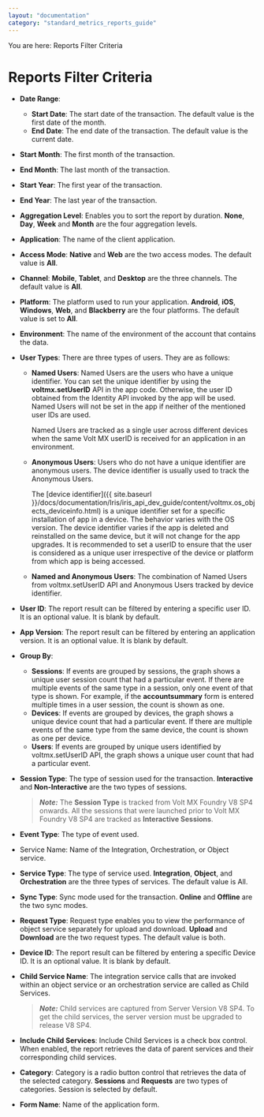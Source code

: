 ```yaml
---
layout: "documentation"
category: "standard_metrics_reports_guide"
---
```

                            

You are here: Reports Filter Criteria

Reports Filter Criteria
=======================

*   **Date Range**:
    *   **Start Date**: The start date of the transaction. The default value is the first date of the month.
    *   **End Date**: The end date of the transaction. The default value is the current date.
*   **Start Month**: The first month of the transaction.
*   **End Month**: The last month of the transaction.
*   **Start Year**: The first year of the transaction.
*   **End Year**: The last year of the transaction.
*   **Aggregation Level**: Enables you to sort the report by duration. **None**, **Day**, **Week** and **Month** are the four aggregation levels.  
    
*   **Application**: The name of the client application.
*   **Access Mode**: **Native** and **Web** are the two access modes. The default value is **All**.
*   **Channel**: **Mobile**, **Tablet**, and **Desktop** are the three channels. The default value is **All**.
*   **Platform**: The platform used to run your application. **Android**, **iOS**, **Windows**, **Web**, and **Blackberry** are the four platforms. The default value is set to **All**.
*   **Environment**: The name of the environment of the account that contains the data.
*   **User Types**: There are three types of users. They are as follows:
    *   **Named Users**: Named Users are the users who have a unique identifier. You can set the unique identifier by using the **voltmx.setUserID** API in the app code. Otherwise, the user ID obtained from the Identity API invoked by the app will be used. Named Users will not be set in the app if neither of the mentioned user IDs are used.
        
        Named Users are tracked as a single user across different devices when the same Volt MX userID is received for an application in an environment.
        
    *   **Anonymous Users**: Users who do not have a unique identifier are anonymous users. The device identifier is usually used to track the Anonymous Users.
        
        The [device identifier]({{ site.baseurl }}/docs/documentation/Iris/iris_api_dev_guide/content/voltmx.os_objects_deviceinfo.html) is a unique identifier set for a specific installation of app in a device. The behavior varies with the OS version. The device identifier varies if the app is deleted and reinstalled on the same device, but it will not change for the app upgrades. It is recommended to set a userID to ensure that the user is considered as a unique user irrespective of the device or platform from which app is being accessed.
        
    *   **Named and Anonymous Users**: The combination of Named Users from voltmx.setUserID API and Anonymous Users tracked by device identifier.
*   **User ID**: The report result can be filtered by entering a specific user ID. It is an optional value. It is blank by default.
*   **App Version**: The report result can be filtered by entering an application version. It is an optional value. It is blank by default.
*   **Group By**:
    *   **Sessions**: If events are grouped by sessions, the graph shows a unique user session count that had a particular event. If there are multiple events of the same type in a session, only one event of that type is shown. For example, if the **accountsummary** form is entered multiple times in a user session, the count is shown as one.
    *   **Devices**: If events are grouped by devices, the graph shows a unique device count that had a particular event. If there are multiple events of the same type from the same device, the count is shown as one per device.
    *   **Users**: If events are grouped by unique users identified by voltmx.setUserID API, the graph shows a unique user count that had a particular event.
*   **Session Type**: The type of session used for the transaction. **Interactive** and **Non-Interactive** are the two types of sessions.  
    
    > **_Note:_** The **Session Type** is tracked from Volt MX Foundry V8 SP4 onwards. All the sessions that were launched prior to Volt MX Foundry V8 SP4 are tracked as **Interactive Sessions**.
    
*   **Event Type**: The type of event used.
*   Service Name: Name of the Integration, Orchestration, or Object service.
*   **Service Type**: The type of service used. **Integration**, **Object**, and **Orchestration** are the three types of services. The default value is All.
*   **Sync Type**: Sync mode used for the transaction. **Online** and **Offline** are the two sync modes.
*   **Request Type**: Request type enables you to view the performance of object service separately for upload and download. **Upload** and **Download** are the two request types. The default value is both.
*   **Device ID**: The report result can be filtered by entering a specific Device ID. It is an optional value. It is blank by default.
*   **Child Service Name**: The integration service calls that are invoked within an object service or an orchestration service are called as Child Services.
    
    > **_Note:_** Child services are captured from Server Version V8 SP4. To get the child services, the server version must be upgraded to release V8 SP4.
    
*   **Include Child Services**: Include Child Services is a check box control. When enabled, the report retrieves the data of parent services and their corresponding child services.
*   **Category**: Category is a radio button control that retrieves the data of the selected category. **Sessions** and **Requests** are two types of categories. Session is selected by default.
*   **Form Name**: Name of the application form.
